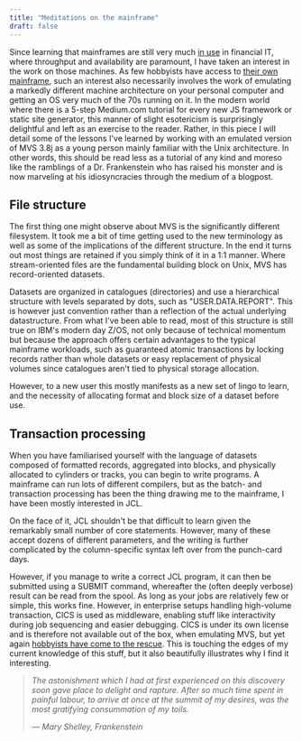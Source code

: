 ```yaml
---
title: "Meditations on the mainframe"
draft: false
---
```

Since learning that mainframes are still very much [in use](https://www.youtube.com/watch?v=ouAG4vXFORc) in financial IT, where throughput and availability are paramount, I have taken an interest in the work on those machines. As few hobbyists have access to [their own mainframe](https://www.youtube.com/watch?v=wJyiHsfJLEI), such an interest also necessarily involves the work of emulating a markedly different machine architecture on your personal computer and getting an OS very much of the 70s running on it. In the modern world where there is a 5-step Medium.com tutorial for every new JS framework or static site generator, this manner of slight esotericism is surprisingly delightful and left as an exercise to the reader. Rather, in this piece I will detail some of the lessons I've learned by working with an emulated version of MVS 3.8j as a young person mainly familiar with the Unix architecture. In other words, this should be read less as a tutorial of any kind and moreso like the ramblings of a Dr. Frankenstein who has raised his monster and is now marveling at his idiosyncracies through the medium of a blogpost.

## File structure
The first thing one might observe about MVS is the significantly different filesystem. It took me a bit of time getting used to the new terminology as well as some of the implications of the different structure. In the end it turns out most things are retained if you simply think of it in a 1:1 manner. Where stream-oriented files are the fundamental building block on Unix, MVS has record-oriented datasets. 

Datasets are organized in catalogues (directories) and use a hierarchical structure with levels separated by dots, such as "USER.DATA.REPORT". This is however just convention rather than a reflection of the actual underlying datastructure. From what I've been able to read, most of this structure is still true on IBM's modern day Z/OS, not only because of technical momentum but because the approach offers certain advantages to the typical mainframe workloads, such as guaranteed atomic transactions by locking records rather than whole datasets or easy replacement of physical volumes since catalogues aren't tied to physical storage allocation.

However, to a new user this mostly manifests as a new set of lingo to learn, and the necessity of allocating format and block size of a dataset before use.

## Transaction processing
When you have familiarised yourself with the language of datasets composed of formatted records, aggregated into blocks, and physically allocated to cylinders or tracks, you can begin to write programs. A mainframe can run lots of different compilers, but as the batch- and transaction processing has been the thing drawing me to the mainframe, I have been mostly interested in JCL. 

On the face of it, JCL shouldn't be that difficult to learn given the remarkably small number of core statements. However, many of these accept dozens of different parameters, and the writing is further complicated by the column-specific syntax left over from the punch-card days.

However, if you manage to write a correct JCL program, it can then be submitted using a SUBMIT command, whereafter the (often deeply verbose) result can be read from the spool. As long as your jobs are relatively few or simple, this works fine. However, in enterprise setups handling high-volume transaction, CICS is used as middleware, enabling  stuff like interactivity during job sequencing and easier debugging. CICS is under its own license and is therefore not available out of the box, when emulating MVS, but yet again [hobbyists have come to the rescue](https://github.com/moshix/kicks). This is touching the edges of my current knowledge of this stuff, but it also beautifully illustrates why I find it interesting. 

> *The astonishment which I had at first experienced on this discovery soon gave place to delight and rapture. After so much time spent in painful labour, to arrive at once at the summit of my desires, was the most gratifying consummation of my toils.*
> 
> <cite>— Mary Shelley, Frankenstein</cite>





